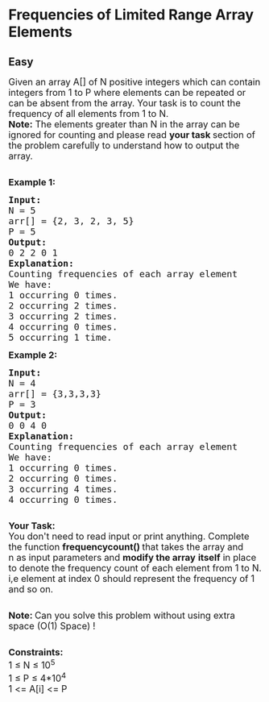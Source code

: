 # Frequencies of Limited Range Array Elements
## Easy
<div class="problems_problem_content__Xm_eO"><p><span style="font-size:18px">Given an array A[] of N&nbsp;positive integers which can contain integers from 1&nbsp;to P&nbsp;where elements can be repeated or can be absent from the array. Your task is to count the frequency of all elements from 1&nbsp;to N.</span><br>
<span style="font-size:18px"><strong>Note:</strong> The elements greater than N&nbsp;in the array can be ignored for counting and please read <strong>your task </strong>section of the problem carefully to understand how to output the array.</span></p>

<p><br>
<span style="font-size:18px"><strong>Example 1:</strong></span></p>

<pre><span style="font-size:18px"><strong>Input:
</strong>N = 5
arr[] = {2, 3, 2, 3, 5}
P = 5
<strong>Output:
</strong>0 2 2 0 1<strong>
Explanation: </strong>
Counting frequencies of each array element
We have:
1 occurring 0 times.
2 occurring 2 times.
3 occurring 2 times.
4 occurring 0 times.
5 occurring 1 time.</span></pre>

<p><span style="font-size:18px"><strong>Example 2:</strong></span></p>

<pre><span style="font-size:18px"><strong>Input:
</strong>N = 4
arr[] = {3,3,3,3}
P = 3
<strong>Output:
</strong>0 0 4 0<strong>
Explanation: 
</strong>Counting frequencies of each array element
We have:
1 occurring 0 times.
2 occurring 0 times.
3 occurring 4 times.
4 occurring 0 times.</span></pre>

<p><br>
<span style="font-size:18px"><strong>Your Task:</strong><br>
You don't need to read input or print anything.&nbsp;</span><span style="font-size:18px">Complete the function <strong>frequencycount() </strong>that takes the array and n&nbsp;as input parameters and <strong>modify the&nbsp;array</strong> <strong>itself</strong> in place to denote the frequency count of each element from 1 to N. i,e&nbsp;element at index 0 should represent the frequency of 1 and so on.</span></p>

<p><br>
<span style="font-size:18px"><strong>Note:&nbsp;</strong>Can you solve this problem without using extra space (O(1) Space) !</span></p>

<p><br>
<span style="font-size:18px"><strong>Constraints:</strong><br>
1 ≤ N&nbsp;≤ 10<sup>5</sup><br>
1 ≤ P&nbsp;≤ 4*10<sup>4</sup><sup>&nbsp;</sup><br>
1 &lt;= A[i] &lt;= P</span></p>
</div>